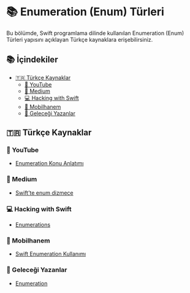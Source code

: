 # 📚 Enumeration (Enum) Türleri

Bu bölümde, Swift programlama dilinde kullanılan Enumeration (Enum) Türleri yapısını açıklayan Türkçe kaynaklara erişebilirsiniz.

## 📚 İçindekiler

- <a href="#turkce-kaynaklar">🇹🇷 Türkçe Kaynaklar</a>
  - <a href="#youtube">🎥 YouTube</a>
  - <a href="#medium">📝 Medium</a>
  - <a href="#hacking-with-swift-tr">💻 Hacking with Swift</a>
  - <a href="#mobilhanem">📱 Mobilhanem</a>
  - <a href="#gelecegi-yazanlar">🚀 Geleceği Yazanlar</a>


## 🇹🇷 Türkçe Kaynaklar

### 🎥 YouTube

- [Enumeration Konu Anlatımı](https://www.youtube.com/watch?v=Z-4T4OpK-KU)

### 📝 Medium

- [Swift’te enum dizmece](https://erkekin.medium.com/swiftte-enum-dizmece-4bffd1711ae3)

### 💻 Hacking with Swift

- [Enumerations](https://www.hackingwithswift.com/read/tr/0/14/enumerations)

### 📱 Mobilhanem

- [Swift Enumeration Kullanımı](https://www.mobilhanem.com/swift-enumeration-kullanimi/)

### 🚀 Geleceği Yazanlar

- [Enumeration](https://gelecegiyazanlar.turkcell.com.tr/konu/egitim/swift-301/enumeration)
